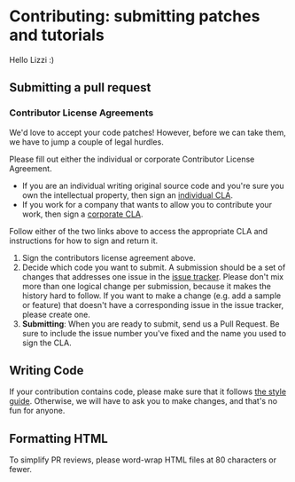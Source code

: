 # Contributing: submitting patches and tutorials

Hello Lizzi :)

## Submitting a pull request

### Contributor License Agreements

We'd love to accept your code patches! However, before we can take them, we 
have to jump a couple of legal hurdles.

Please fill out either the individual or corporate Contributor License 
Agreement.

* If you are an individual writing original source code and you're sure you 
own the intellectual property, then sign an [individual CLA](https://developers.google.com/open-source/cla/individual).
* If you work for a company that wants to allow you to contribute your work, 
then sign a [corporate CLA](https://developers.google.com/open-source/cla/corporate).

Follow either of the two links above to access the appropriate CLA and 
instructions for how to sign and return it.

1. Sign the contributors license agreement above.
2. Decide which code you want to submit. A submission should be a set of changes
that addresses one issue in the [issue tracker](https://github.com/Google/WebFundamentals/issues).
Please don't mix more than one logical change per submission, because it makes
the history hard to follow. If you want to make a change
(e.g. add a sample or feature) that doesn't have a corresponding issue in the
issue tracker, please create one.
3. **Submitting**: When you are ready to submit, send us a Pull Request. Be
sure to include the issue number you've fixed and the name you used to sign
the CLA.

## Writing Code ##

If your contribution contains code, please make sure that it follows 
[the style guide](https://google.github.io/styleguide/jsguide.html).
Otherwise, we will have to ask you to make changes, and that's no fun for anyone.

## Formatting HTML ##

To simplify PR reviews, please word-wrap HTML files at 80 characters or fewer.
